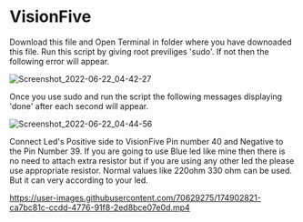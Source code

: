 # VisionFive
Download this file and 
Open Terminal in folder where you have downoaded this file.
Run this script by giving root previliges 'sudo'.
If not then the following error will appear.

![Screenshot_2022-06-22_04-42-27](https://user-images.githubusercontent.com/70629275/174900624-0ed47b6a-03a5-4f97-bf84-fa84cb3b3af5.png)

Once you use sudo and run the script the following messages displaying 'done' after each second will appear.

![Screenshot_2022-06-22_04-44-56](https://user-images.githubusercontent.com/70629275/174900789-cee59b6d-9bd0-455d-bd12-6775e57b2319.png)

Connect Led's Positive side to VisionFive Pin number 40 and Negative to the Pin Number 39.
If you are going to use Blue led like mine then there is no need to attach extra resistor but if you are using any other led the please use appropriate resistor.
Normal values like 220ohm 330 ohm can be used. But it can very according to your led.




https://user-images.githubusercontent.com/70629275/174902821-ca7bc81c-ccdd-4776-91f8-2ed8bce07e0d.mp4

